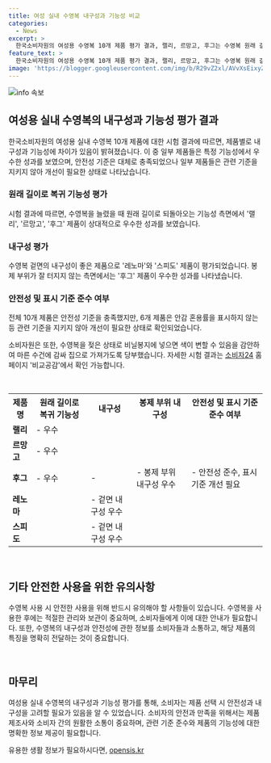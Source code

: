 ```yaml
---
title: 여성 실내 수영복 내구성과 기능성 비교
categories:
  - News
excerpt: >
  한국소비자원의 여성용 수영복 10개 제품 평가 결과, 랠리, 르망고, 후그는 수영복 원래 길이로 복귀 기능에서 우수했다. 레노마, 스피도는 겉면 내구성이 뛰어났고, 후그는 봉제 부위가 튼튼했다. 안전성은 전체 제품에서 충족했으나, 일부 제품은 안감 혼용률을 표시하지 않아 개선이 필요하다. 소비자원은 수영복을 젖은 상태로 비닐봉지에 넣으면 색이 변할 수 있으니 마른 수건에 감싸 집으로 가져가도록 당부했다. 자세한 결과는 소비자24 홈페이지 비교공감에서 확인 가능하다.
feature_text: >
  한국소비자원의 여성용 수영복 10개 제품 평가 결과, 랠리, 르망고, 후그는 수영복 원래 길이로 복귀 기능에서 우수했다. 레노마, 스피도는 겉면 내구성이 뛰어났고, 후그는 봉제 부위가 튼튼했다. 안전성은 전체 제품에서 충족했으나, 일부 제품은 안감 혼용률을 표시하지 않아 개선이 필요하다. 소비자원은 수영복을 젖은 상태로 비닐봉지에 넣으면 색이 변할 수 있으니 마른 수건에 감싸 집으로 가져가도록 당부했다. 자세한 결과는 소비자24 홈페이지 비교공감에서 확인 가능하다.
image: 'https://blogger.googleusercontent.com/img/b/R29vZ2xl/AVvXsEixyZcFfHzMRdzZMjFBmAUKJYCLCGyLL1o632UiGVXcaFdKo_bkvkuCioo0uUKlGfBVcT3P84aROyZIXSBEx3Aw5nCQ3pTgDom1WDC4m8eifvWiAmWEEVb4x6G_l8C0QH225ldMjyaFvpxGEBGNO37VmDTDMHGhJPq73UglMfDca1-0aw/s1600/blogspot.png'
---
```


<p><img src="https://blogger.googleusercontent.com/img/b/R29vZ2xl/AVvXsEixyZcFfHzMRdzZMjFBmAUKJYCLCGyLL1o632UiGVXcaFdKo_bkvkuCioo0uUKlGfBVcT3P84aROyZIXSBEx3Aw5nCQ3pTgDom1WDC4m8eifvWiAmWEEVb4x6G_l8C0QH225ldMjyaFvpxGEBGNO37VmDTDMHGhJPq73UglMfDca1-0aw/s1600/blogspot.png" alt="info 속보" /></p>

<h2 data-ke-size="size26">여성용 실내 수영복의 내구성과 기능성 평가 결과</h2>

<p data-ke-size="size16">한국소비자원의 여성용 실내 수영복 10개 제품에 대한 시험 결과에 따르면, 제품별로 내구성과 기능성에 차이가 있음이 밝혀졌습니다. 이 중 일부 제품들은 특정 기능성에서 우수한 성과를 보였으며, 안전성 기준은 대체로 충족되었으나 일부 제품들은 관련 기준을 지키지 않아 개선이 필요한 상태로 나타났습니다.</p>

<h3>원래 길이로 복귀 기능성 평가</h3>

<p data-ke-size="size16">시험 결과에 따르면, 수영복을 늘렸을 때 원래 길이로 되돌아오는 기능성 측면에서 '랠리', '르망고', '후그' 제품이 상대적으로 우수한 성과를 보였습니다.</p>

<h3>내구성 평가</h3>

<p data-ke-size="size16">수영복 겉면의 내구성이 좋은 제품으로 '레노마'와 '스피도' 제품이 평가되었습니다. 봉제 부위가 잘 터지지 않는 측면에서는 '후그' 제품이 우수한 성과를 나타냈습니다.</p>

<h3>안전성 및 표시 기준 준수 여부</h3>

<p data-ke-size="size16">전체 10개 제품은 안전성 기준을 충족했지만, 6개 제품은 안감 혼용률을 표시하지 않는 등 관련 기준을 지키지 않아 개선이 필요한 상태로 확인되었습니다.</p>

<p data-ke-size="size16">소비자원은 또한, 수영복을 젖은 상태로 비닐봉지에 넣으면 색이 변할 수 있음을 감안하여 마른 수건에 감싸 집으로 가져가도록 당부했습니다. 자세한 시험 결과는 <a href="www.consumer.go.kr">소비자24</a> 홈페이지 '비교공감'에서 확인 가능합니다.</p>

<p data-ke-size="size16">&nbsp;</p>

<table>
  <tr>
    <th>제품명</th>
    <th>원래 길이로 복귀 기능성</th>
    <th>내구성</th>
    <th>봉제 부위 내구성</th>
    <th>안전성 및 표시 기준 준수 여부</th>
  </tr>
  <tr>
    <td><b>랠리</b></td>
    <td>- 우수</td>
    <td></td>
    <td></td>
    <td></td>
  </tr>
  <tr>
    <td><b>르망고</b></td>
    <td>- 우수</td>
    <td></td>
    <td></td>
    <td></td>
  </tr>
  <tr>
    <td><b>후그</b></td>
    <td>- 우수</td>
    <td>-</td>
    <td>- 봉제 부위 내구성 우수</td>
    <td>- 안전성 준수, 표시 기준 개선 필요</td>
  </tr>
  <tr>
    <td><b>레노마</b></td>
    <td></td>
    <td>- 겉면 내구성 우수</td>
    <td></td>
    <td></td>
  </tr>
  <tr>
    <td><b>스피도</b></td>
    <td></td>
    <td>- 겉면 내구성 우수</td>
    <td></td>
    <td></td>
  </tr>
</table>

<p data-ke-size="size16">&nbsp;</p>

<h2 data-ke-size="size26">기타 안전한 사용을 위한 유의사항</h2>

<p data-ke-size="size16">수영복 사용 시 안전한 사용을 위해 반드시 유의해야 할 사항들이 있습니다. 수영복을 사용한 후에는 적절한 관리와 보관이 중요하며, 소비자들에게 이에 대한 안내가 필요합니다. 또한, 수영복의 내구성과 안전성에 관한 정보를 소비자들과 소통하고, 해당 제품의 특징을 명확히 전달하는 것이 중요합니다.</p>

<p data-ke-size="size16">&nbsp;</p>

<h2 data-ke-size="size26">마무리</h2>

<p data-ke-size="size16">여성용 실내 수영복의 내구성과 기능성 평가를 통해, 소비자는 제품 선택 시 안전성과 내구성을 고려할 필요가 있음을 알 수 있었습니다. 소비자의 안전과 만족을 위해서는 제품 제조사와 소비자 간의 원활한 소통이 중요하며, 관련 기준 준수와 제품의 기능성에 대한 명확한 정보 제공이 필요합니다.</p>
유용한 생활 정보가 필요하시다면, <a href="https://opensis.kr" rel="dofollow">opensis.kr</a>


